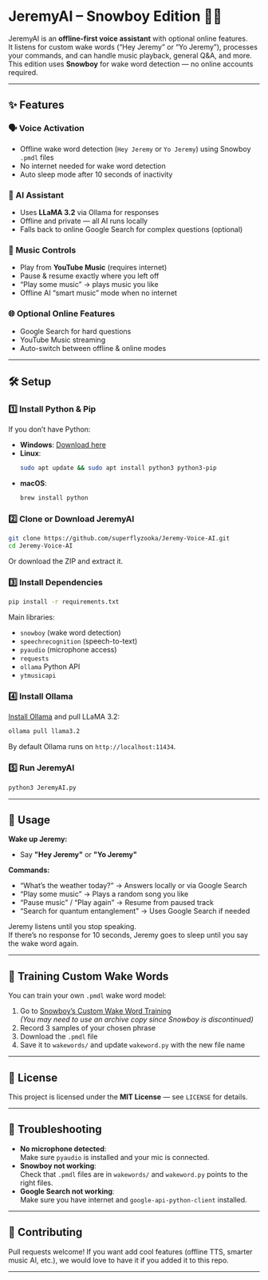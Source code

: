 # JeremyAI – Snowboy Edition 🎤🤖

JeremyAI is an **offline-first voice assistant** with optional online features.  
It listens for custom wake words (“Hey Jeremy” or “Yo Jeremy”), processes your commands, and can handle music playback, general Q&A, and more.  
This edition uses **Snowboy** for wake word detection — no online accounts required.

---

## ✨ Features

### 🗣 Voice Activation
- Offline wake word detection (`Hey Jeremy` or `Yo Jeremy`) using Snowboy `.pmdl` files
- No internet needed for wake word detection
- Auto sleep mode after 10 seconds of inactivity

### 💬 AI Assistant
- Uses **LLaMA 3.2** via Ollama for responses
- Offline and private — all AI runs locally
- Falls back to online Google Search for complex questions (optional)

### 🎵 Music Controls
- Play from **YouTube Music** (requires internet)
- Pause & resume exactly where you left off
- “Play some music” → plays music you like
- Offline AI “smart music” mode when no internet

### 🌐 Optional Online Features
- Google Search for hard questions
- YouTube Music streaming
- Auto-switch between offline & online modes

---

## 🛠 Setup

### 1️⃣ Install Python & Pip
If you don’t have Python:
- **Windows**: [Download here](https://www.python.org/downloads/)
- **Linux**:  
  ```bash
  sudo apt update && sudo apt install python3 python3-pip
  ```
- **macOS**:  
  ```bash
  brew install python
  ```

### 2️⃣ Clone or Download JeremyAI
```bash
git clone https://github.com/superflyzooka/Jeremy-Voice-AI.git
cd Jeremy-Voice-AI
```
Or download the ZIP and extract it.

### 3️⃣ Install Dependencies
```bash
pip install -r requirements.txt
```
Main libraries:
- `snowboy` (wake word detection)
- `speechrecognition` (speech-to-text)
- `pyaudio` (microphone access)
- `requests`
- `ollama` Python API
- `ytmusicapi`

### 4️⃣ Install Ollama
[Install Ollama](https://ollama.com/download) and pull LLaMA 3.2:
```bash
ollama pull llama3.2
```
By default Ollama runs on `http://localhost:11434`.

### 5️⃣ Run JeremyAI
```bash
python3 JeremyAI.py
```

---

## 🎯 Usage

**Wake up Jeremy:**
- Say **"Hey Jeremy"** or **"Yo Jeremy"**

**Commands:**
- “What’s the weather today?” → Answers locally or via Google Search
- “Play some music” → Plays a random song you like
- “Pause music” / “Play again” → Resume from paused track
- “Search for quantum entanglement” → Uses Google Search if needed

Jeremy listens until you stop speaking.  
If there’s no response for 10 seconds, Jeremy goes to sleep until you say the wake word again.

---

## 🎤 Training Custom Wake Words

You can train your own `.pmdl` wake word model:

1. Go to [Snowboy’s Custom Wake Word Training](https://snowboy.kitt.ai/)  
   *(You may need to use an archive copy since Snowboy is discontinued)*
2. Record 3 samples of your chosen phrase
3. Download the `.pmdl` file
4. Save it to `wakewords/` and update `wakeword.py` with the new file name

---

## 📄 License

This project is licensed under the **MIT License** — see `LICENSE` for details.

---

## 🐛 Troubleshooting

- **No microphone detected**:  
  Make sure `pyaudio` is installed and your mic is connected.
- **Snowboy not working**:  
  Check that `.pmdl` files are in `wakewords/` and `wakeword.py` points to the right files.
- **Google Search not working**:  
  Make sure you have internet and `google-api-python-client` installed.

---

## 🤝 Contributing

Pull requests welcome! If you want add cool features (offline TTS, smarter music AI, etc.), we would love to have it if you added it to this repo.

---

